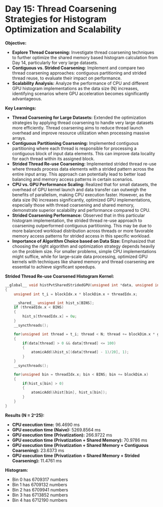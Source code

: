 # Day 15: Thread Coarsening Strategies for Histogram Optimization and Scalability

**Objective:**
- **Explore Thread Coarsening:** Investigate thread coarsening techniques to further optimize the shared memory based histogram calculation from Day 14, particularly for very large datasets.
- **Contiguous vs. Strided Coarsening:** Implement and compare two thread coarsening approaches: contiguous partitioning and strided thread reuse, to evaluate their impact on performance.
- **Scalability Analysis:** Analyze the performance of CPU and different GPU histogram implementations as the data size (N) increases, identifying scenarios where GPU acceleration becomes significantly advantageous.

**Key Learnings:**
- **Thread Coarsening for Large Datasets:** Extended the optimization strategies by applying thread coarsening to handle very large datasets more efficiently.  Thread coarsening aims to reduce thread launch overhead and improve resource utilization when processing massive arrays.
- **Contiguous Partitioning Coarsening:** Implemented contiguous partitioning where each thread is responsible for processing a contiguous block of input data elements. This can improve data locality for each thread within its assigned block.
- **Strided Thread Re-use Coarsening:** Implemented strided thread re-use where threads process data elements with a strided pattern across the entire input array. This approach can potentially lead to better load balancing and memory access patterns in certain scenarios.
- **CPU vs. GPU Performance Scaling:** Realized that for small datasets, the overhead of GPU kernel launch and data transfer can outweigh the benefits of parallelism, making CPU execution faster. However, as the data size (N) increases significantly, optimized GPU implementations, especially those with thread coarsening and shared memory, demonstrate superior scalability and performance compared to CPU.
- **Strided Coarsening Performance:** Observed that in this particular histogram implementation, the strided thread re-use approach to coarsening outperformed contiguous partitioning. This may be due to more balanced workload distribution across threads or more favorable memory access patterns for strided access in this specific workload.
- **Importance of Algorithm Choice based on Data Size:** Emphasized that choosing the right algorithm and optimization strategy depends heavily on the problem size. For smaller problems, simple CPU implementations might suffice, while for large-scale data processing, optimized GPU kernels with techniques like shared memory and thread coarsening are essential to achieve significant speedups.

**Strided Thread Re-use Coarsened Histogram Kernel:**
```c
__global__ void histPvtSharedStridedGPU(unsigned int *data, unsigned int *hist)
{
    unsigned int t_i = blockIdx.x * blockDim.x + threadIdx.x;

    __shared__ unsigned int hist_s[BINS];
    if (threadIdx.x < BINS)
    {
        hist_s[threadIdx.x] = 0u;
    }
    __syncthreads();

    for(unsigned int thread = t_i; thread < N; thread += blockDim.x * gridDim.x)
    {
        if(data[thread] > 0 && data[thread] <= 100)
        {
            atomicAdd(&hist_s[(data[thread] - 1)/20], 1);
        }
    }
    __syncthreads();

    for(unsigned bin = threadIdx.x; bin < BINS; bin += blockDim.x)
    {
        if(hist_s[bin] > 0)
        {
            atomicAdd(&hist[bin], hist_s[bin]);
        }
    }
}
```

**Results (N = 2^25):**
- **CPU execution time:** 96.4690 ms
- **GPU execution time (Naive):** 5269.8564 ms
- **GPU execution time (Privatization):** 266.9722 ms
- **GPU execution time (Privatization + Shared Memory):** 70.9786 ms
- **GPU execution time (Privatization + Shared Memory + Contiguous Coarsening):** 23.6373 ms
- **GPU execution time (Privatization + Shared Memory + Strided Coarsening):** 11.4761 ms

**Histogram:**
- Bin 0 has 6709317 numbers
- Bin 1 has 6709132 numbers
- Bin 2 has 6709941 numbers
- Bin 3 has 6713852 numbers
- Bin 4 has 6712190 numbers